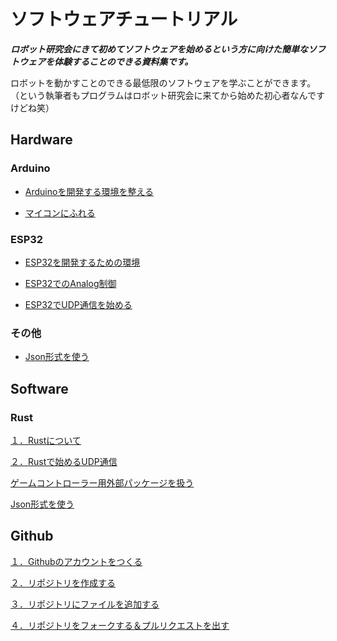 # ソフトウェアチュートリアル

***ロボット研究会にきて初めてソフトウェアを始めるという方に向けた簡単なソフトウェアを体験することのできる資料集です。***

ロボットを動かすことのできる最低限のソフトウェアを学ぶことができます。（という執筆者もプログラムはロボット研究会に来てから始めた初心者なんですけどね笑）


## Hardware
### Arduino
- [Arduinoを開発する環境を整える](./micon/arduino_setup.md)

- [マイコンにふれる](./micon/arduino_touch.md)

### ESP32
- [ESP32を開発するための環境](./micon/esp32_setup.md)

- [ESP32でのAnalog制御](./micon/esp32_analog.md)

- [ESP32でUDP通信を始める](./micon/esp32_udp.md)

### その他
- [Json形式を使う](./micon/micon_json.md)

## Software
### Rust
[１．Rustについて](./start_rust.md)

[２．Rustで始めるUDP通信](./rust_udp.md)

[ゲームコントローラー用外部パッケージを扱う](./game_con.md)

[Json形式を使う](./serde.md)

## Github

[１．Githubのアカウントをつくる](./start_github/create_account.md)

[２．リポジトリを作成する](./start_github/create_repo.md)

[３．リポジトリにファイルを追加する](./start_github/add_file.md)

[４．リポジトリをフォークする＆プルリクエストを出す](./start_github/fork_and_pullreq.md)

